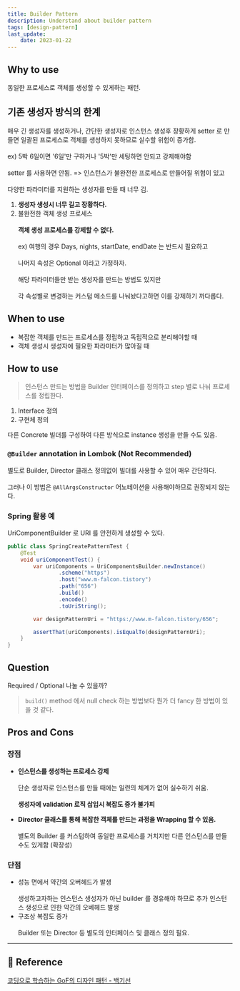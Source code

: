 ```yaml
---
title: Builder Pattern
description: Understand about builder pattern
tags: [design-pattern]
last_update:
    date: 2023-01-22
---
```

## Why to use
동일한 프로세스로 객체를 생성할 수 있게하는 패턴.

## 기존 생성자 방식의 한계
매우 긴 생성자를 생성하거나, 간단한 생성자로 인스턴스 생성후 장황하게 setter 로 만들면 일괄된 프로세스로 객체를 생성하지 못하므로 실수할 위험이 증가함. <br></br>
ex) 5박 6일이면 '6일'만 구하거나 '5박'만 세팅하면 안되고 강제해야함 <br></br>
setter 를 사용하면 안됨. => 인스턴스가 불완전한 프로세스로 만들어질 위험이 있고 <br></br>
다양한 파라미터를 지원하는 생성자를 만들 때 너무 김.

1. **생성자 생성시 너무 길고 장황하다.**
2. 불완전한 객체 생성 프로세스 <br></br>
   **객체 생성 프로세스를 강제할 수 없다.** <br></br>
   ex) 여행의 경우 Days, nights, startDate, endDate 는 반드시 필요하고 <br></br>
   나머지 속성은 Optional 이라고 가정하자. <br></br>
   해당 파라미터들만 받는 생성자를 만드는 방법도 있지만 <br></br>
   각 속성별로 변경하는 커스텀 메소드를 나눠놨다고하면 이를 강제하기 까다롭다.


## When to use
- 복잡한 객체를 만드는 프로세스를 정립하고 독립적으로 분리해야할 때
- 객체 생성시 생성자에 필요한 파라미터가 많아질 때

## How to use

> 인스턴스 만드는 방법을 Builder 인터페이스를 정의하고 step 별로 나눠 프로세스를 정립한다.

1. Interface 정의
2. 구현체 정의

다른 Concrete 빌더를 구성하여 다른 방식으로 instance 생성을 만들 수도 있음. 


### `@Builder` annotation in Lombok (Not Recommended)
별도로 Builder, Director 클래스 정의없이 빌더를 사용할 수 있어 매우 간단하다. <br></br>
그러나 이 방법은 `@AllArgsConstructor` 어노테이션을 사용해야하므로 권장되지 않는다.


### Spring 활용 예
UriComponentBuilder 로 URI 를 안전하게 생성할 수 있다.

```java
public class SpringCreatePatternTest {
    @Test
    void uriComponentTest() {
        var uriComponents = UriComponentsBuilder.newInstance()
                .scheme("https")
                .host("www.m-falcon.tistory")
                .path("656")
                .build()
                .encode()
                .toUriString();

        var designPatternUri = "https://www.m-falcon.tistory/656";

        assertThat(uriComponents).isEqualTo(designPatternUri);
    }
}
```


## Question
Required / Optional 나눌 수 있을까?

> `build()` method 에서 null check 하는 방법보다 뭔가 더 fancy 한 방법이 있을 것 같다.



## Pros and Cons
### 장점
- **인스턴스를 생성하는 프로세스 강제**<br></br>
단순 생성자로 인스턴스를 만들 때에는 일련의 체계가 없어 실수하기 쉬움.<br></br>
**생성자에 validation 로직 삽입시 복잡도 증가 불가피**

- **Director 클래스를 통해 복잡한 객체를 만드는 과정을 Wrapping 할 수 있음.**<br></br> 
별도의 Builder 를 커스텀하여 동일한 프로세스를 거치지만 다른 인스턴스를 만들 수도 있게함 (확장성)

### 단점
- 성능 면에서 약간의 오버헤드가 발생 <br></br>
생성하고자하는 인스턴스 생성자가 아닌 builder 를 경유해야 하므로 추가 인스턴스 생성으로 인한 약간의 오베헤드 발생
- 구조상 복잡도 증가 <br></br>
Builder 또는 Director 등 별도의 인터페이스 및 클래스 정의 필요.

---
## 🔗 Reference
[코딩으로 학습하는 GoF의 디자인 패턴 - 백기선](https://www.inflearn.com/course/%EB%94%94%EC%9E%90%EC%9D%B8-%ED%8C%A8%ED%84%B4)